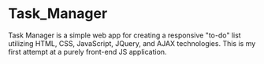 # Task_Manager

Task Manager is a simple web app for creating a responsive "to-do" list utilizing HTML, CSS, JavaScript, JQuery, and AJAX technologies. This is my first attempt at a purely front-end JS application. 
